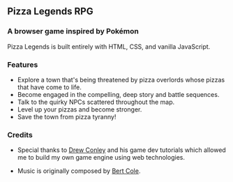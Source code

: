 ## Pizza Legends RPG
### A browser game inspired by Pokémon

Pizza Legends is built entirely with HTML, CSS, and vanilla JavaScript.

### Features

- Explore a town that's being threatened by pizza overlords whose pizzas that have come to life.
- Become engaged in the compelling, deep story and battle sequences.
- Talk to the quirky NPCs scattered throughout the map.
- Level up your pizzas and become stronger.
- Save the town from pizza tyranny!

### Credits
- Special thanks to [Drew Conley][drew] and his game dev tutorials which allowed me to build my own game engine using web technologies.
- Music is originally composed by [Bert Cole][bert].


   [drew]: <https://drewconley.dev/>
   [bert]: <https://www.bitbybitsound.com/>
